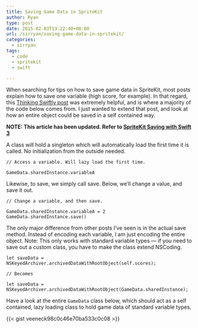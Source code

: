 ```yaml
---
title: Saving Game Data in SpriteKit
author: Ryan
type: post
date: 2015-02-03T13:22:40+00:00
url: /sirryan/saving-game-data-in-spritekit/
categories:
  - sirryan
tags:
  - code
  - spritekit
  - swift

---
```

When searching for tips on how to save game data in SpriteKit, most posts explain how to save one variable (high score, for example). In that regard, this <a href="http://www.thinkingswiftly.com/saving-spritekit-game-data-swift-easy-nscoder/" target="_blank">Thinking Swiftly post</a> was extremely helpful, and is where a majority of the code below comes from. I just wanted to extend that post, and look at how an entire object could be saved in a self contained way.
<!--more-->

**NOTE: This article has been updated. Refer to [SpriteKit Saving with Swift 3][1]**

A class will hold a singleton which will automatically load the first time it is called. No initialization from the outside needed.

    // Access a variable. Will lazy load the first time.
    
    GameData.sharedInstance.variableA

Likewise, to save, we simply call save. Below, we&#8217;ll change a value, and save it out.

    // Change a variable, and then save.
    
    GameData.sharedInstance.variableA = 2
    GameData.sharedInstance.save()

The only major difference from other posts I&#8217;ve seen is in the actual save method. Instead of encoding each variable, I am just encoding the entire object. Note: This only works with standard variable types &#8212; if you need to save out a custom class, you have to make the class extend NSCoding.

    let saveData = NSKeyedArchiver.archivedDataWithRootObject(self.scores);
    
    // Becomes
    
    let saveData = NSKeyedArchiver.archivedDataWithRootObject(GameData.sharedInstance);

Have a look at the entire `GameData` class below, which should act as a self contained, lazy loading class to hold game data of standard variable types.

{{< gist veeneck98c0c46e70ba533c0c08 >}}

&nbsp;

 [1]: http://battleofbrothers.com/sirryan/spritekit-save-files-in-swift-3